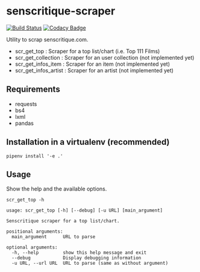 # senscritique-scraper

[![Build Status](https://travis-ci.com/dbeley/senscritique-scraper.svg?branch=master)](https://travis-ci.com/dbeley/senscritique-scraper)
[![Codacy Badge](https://api.codacy.com/project/badge/Grade/4ee8dea2d8d24e368147fa3337b9acb5)](https://app.codacy.com/app/dbeley/senscritique-scraper?utm_source=github.com&utm_medium=referral&utm_content=dbeley/senscritique-scraper&utm_campaign=Badge_Grade_Dashboard)

Utility to scrap senscritique.com.

- scr_get_top : Scraper for a top list/chart (i.e. Top 111 Films)
- scr_get_collection : Scraper for an user collection (not implemented yet)
- scr_get_infos_item : Scraper for an item (not implemented yet)
- scr_get_infos_artist : Scraper for an artist (not implemented yet)

## Requirements

- requests
- bs4
- lxml
- pandas

## Installation in a virtualenv (recommended)

```
pipenv install '-e .'
```

## Usage

Show the help and the available options.

```
scr_get_top -h
```

```
usage: scr_get_top [-h] [--debug] [-u URL] [main_argument]

Senscritique scraper for a top list/chart.

positional arguments:
  main_argument      URL to parse

optional arguments:
  -h, --help         show this help message and exit
  --debug            Display debugging information
  -u URL, --url URL  URL to parse (same as without argument)
```
